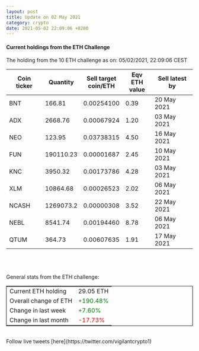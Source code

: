 ```yaml
---
layout: post
title: Update on 02 May 2021
category: crypto
date: 2021-05-02 22:09:06 +0200
---
```

<!-- Global site tag (gtag.js) - Google Analytics -->
<script async src="https://www.googletagmanager.com/gtag/js?id=UA-103831149-5"></script>
<script>
  window.dataLayer = window.dataLayer || [];
  function gtag(){dataLayer.push(arguments);}
  gtag('js', new Date());

  gtag('config', 'UA-103831149-5');
</script>


#### Current holdings from the ETH Challenge

The holding from the 10 ETH challenge as on: 05/02/2021, 22:09:06 CEST

|Coin ticker|Quantity|Sell target<br>coin/ETH|Eqv ETH<br>value|Sell latest by|
|-----------|--------|-----------|-----------|--------------|
BNT|166.81|  0.00254100|0.39|20 May 2021|
ADX|2668.76|  0.00067924|1.20|03 May 2021|
NEO|123.95|  0.03738315|4.50|16 May 2021|
FUN|190110.23|  0.00001687|2.45|10 May 2021|
KNC|3950.32|  0.00173786|4.28|03 May 2021|
XLM|10864.68|  0.00026523|2.02|06 May 2021|
NCASH|1269073.2|  0.00000308|3.52|22 May 2021|
NEBL|8541.74|  0.00194460|8.78|06 May 2021|
QTUM|364.73|  0.00607635|1.91|17 May 2021|

<br>
<br>
<br>
General stats from the ETH challenge:

<table style="border:1px solid black;margin-left:auto;margin-right:auto;">
	<tbody>
	<tr>
		<td>Current ETH holding</td>
		<td>     29.05 ETH</td>
	</tr>
	<tr>
		<td>Overall change of ETH</td>
		<td><font color="green">+190.48%</font></td>
	</tr>
	<tr>
		<td>Change in last week</td>
		<td><font color="green">+7.60%</font></td>
	</tr>
	<tr>
		<td>Change in last month</td>
		<td><font color="red">-17.73%</font></td>
	</tr>
	</tbody>
</table>

<br>
Follow live tweets [here](https://twitter.com/vigilantcrypto1)
<br>
<br>
